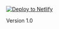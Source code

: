 [![Deploy to Netlify](https://www.netlify.com/img/deploy/button.svg)](https://app.netlify.com/start/deploy?repository=https://github.com/bbozzay/pancakesbuilder-starter)

Version 1.0